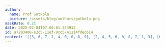 ```yaml
---
author:
  name: Prof Gotkola
  picture: /assets/blog/authors/gotkola.png
maskRate: 0.21
date: 2025-02-04T07:00:01.244913
id: a7283408-e2c5-11ef-9cc5-41114fdec614
content: '[[3, 6, 7, 1, 4, 0, 0, 8, 9], [2, 4, 5, 6, 0, 8, 7, 1, 3], [0, 1, 8, 5, 7, 0, 6, 4, 0], [0, 0, 9, 8, 6, 4, 2, 5, 1], [0, 8, 1, 0, 2, 5, 3, 6, 7], [5, 2, 6, 7, 3, 1, 4, 9, 8], [8, 5, 2, 3, 1, 6, 0, 7, 4], [0, 9, 0, 2, 0, 7, 8, 3, 0], [6, 7, 3, 0, 8, 9, 0, 2, 5]]'
---
```

